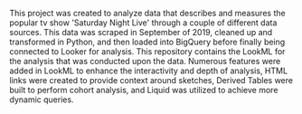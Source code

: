 This project was created to analyze data that describes and measures the popular tv show 'Saturday Night Live' through a couple of different data sources. This data was scraped in September of 2019, cleaned up and transformed in Python, and then loaded into BigQuery before finally being connected to Looker for analysis. This repository contains the LookML for the analysis that was conducted upon the data. Numerous features were added in LookML to enhance the interactivity and depth of analysis, HTML links were created to provide context around sketches, Derived Tables were built to perform cohort analysis, and Liquid was utilized to achieve more dynamic queries. 
